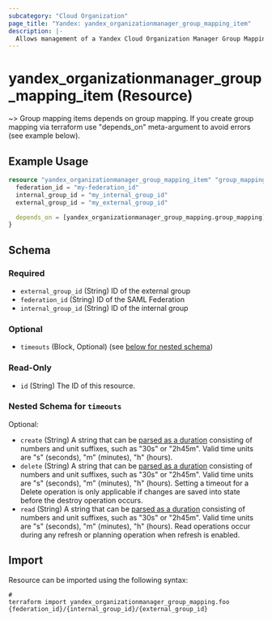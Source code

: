 ```yaml
---
subcategory: "Cloud Organization"
page_title: "Yandex: yandex_organizationmanager_group_mapping_item"
description: |-
  Allows management of a Yandex Cloud Organization Manager Group Mapping Items.
---
```


# yandex_organizationmanager_group_mapping_item (Resource)



~> Group mapping items depends on group mapping. If you create group mapping via terraform use "depends_on" meta-argument to avoid errors (see example below).

## Example Usage

```terraform
resource "yandex_organizationmanager_group_mapping_item" "group_mapping_item" {
  federation_id = "my-federation_id"
  internal_group_id = "my_internal_group_id"
  external_group_id = "my_external_group_id"

  depends_on = [yandex_organizationmanager_group_mapping.group_mapping]
}
```

<!-- schema generated by tfplugindocs -->
## Schema

### Required

- `external_group_id` (String) ID of the external group
- `federation_id` (String) ID of the SAML Federation
- `internal_group_id` (String) ID of the internal group

### Optional

- `timeouts` (Block, Optional) (see [below for nested schema](#nestedblock--timeouts))

### Read-Only

- `id` (String) The ID of this resource.

<a id="nestedblock--timeouts"></a>
### Nested Schema for `timeouts`

Optional:

- `create` (String) A string that can be [parsed as a duration](https://pkg.go.dev/time#ParseDuration) consisting of numbers and unit suffixes, such as "30s" or "2h45m". Valid time units are "s" (seconds), "m" (minutes), "h" (hours).
- `delete` (String) A string that can be [parsed as a duration](https://pkg.go.dev/time#ParseDuration) consisting of numbers and unit suffixes, such as "30s" or "2h45m". Valid time units are "s" (seconds), "m" (minutes), "h" (hours). Setting a timeout for a Delete operation is only applicable if changes are saved into state before the destroy operation occurs.
- `read` (String) A string that can be [parsed as a duration](https://pkg.go.dev/time#ParseDuration) consisting of numbers and unit suffixes, such as "30s" or "2h45m". Valid time units are "s" (seconds), "m" (minutes), "h" (hours). Read operations occur during any refresh or planning operation when refresh is enabled.




## Import

Resource can be imported using the following syntax:

```shell
#
terraform import yandex_organizationmanager_group_mapping.foo {federation_id}/{internal_group_id}/{external_group_id}
```

